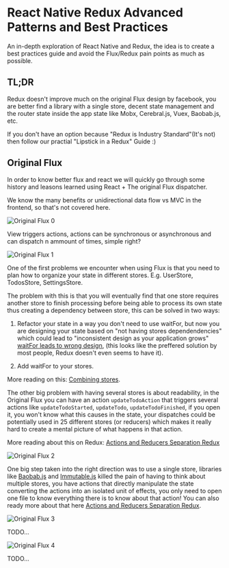 # React Native Redux Advanced Patterns and Best Practices

An in-depth exploration of React Native and Redux, the idea is to create a best practices guide and avoid the Flux/Redux pain points as much as possible.

## TL;DR

Redux doesn't improve much on the original Flux design by facebook, you are better find a library with a single store, decent state management and the router state inside the app state like Mobx, Cerebral.js, Vuex, Baobab.js, etc.

If you don't have an option because "Redux is Industry Standard"(It's not) then follow our practial "Lipstick in a Redux" Guide :)

## Original Flux

In order to know better flux and react we will quickly go through some history and leasons learned using React + The original Flux dispatcher.

We know the many benefits or unidirectional data flow vs MVC in the frontend, so that's not covered here.

![Original Flux 0](./ReactNativeRedux/docs/original-flux-0.png)

View triggers actions, actions can be synchronous or asynchronous and can dispatch n ammount of times, simple right?

![Original Flux 1](./ReactNativeRedux/docs/original-flux-1.png)

One of the first problems we encounter when using Flux is that you need to plan how to organize your state in different stores. E.g. UserStore, TodosStore, SettingsStore.

The problem with this is that you will eventually find that one store requires another store to finish processing before being able to process its own state thus creating a dependency between store, this can be solved in two ways:

1) Refactor your state in a way you don't need to use waitFor, but now you are designing your state based on "not having stores dependendencies" which could lead to "inconsistent design as your application grows" [waitFor leads to wrong design](https://github.com/facebook/flux/issues/209), (this looks like the preffered solution by most people, Redux doesn't even seems to have it).

2) Add waitFor to your stores.

More reading on this: [Combining stores](https://gist.github.com/gaearon/d77ca812015c0356654f).

The other big problem with having several stores is about readability, in the Original Flux you can have an action `updateTodoAction` that triggers several actions like `updateTodoStarted`, `updateTodo`, `updateTodoFinished`, if you open it, you won't know what this causes in the state, your dispatches could be potentially used in 25 different stores (or reducers) which makes it really hard to create a mental picture of what happens in that action.

More reading about this on Redux: [Actions and Reducers Separation Redux](actions-and-reducers-separation-redux.md)

![Original Flux 2](./ReactNativeRedux/docs/original-flux-2.png)

One big step taken into the right direction was to use a single store, libraries like [Baobab.js](https://github.com/Yomguithereal/baobab) and [Immutable.js](https://github.com/immutable-js/immutable-js) killed the pain of having to think about multiple stores, you have actions that directly manipulate the state converting the actions into an isolated unit of effects, you only need to open one file to know everything there is to know about that action! You can also ready more about that here [Actions and Reducers Separation Redux](actions-and-reducers-separation-redux.md).

![Original Flux 3](./ReactNativeRedux/docs/original-flux-3.png)

TODO...

![Original Flux 4](./ReactNativeRedux/docs/original-flux-4.png)

TODO...